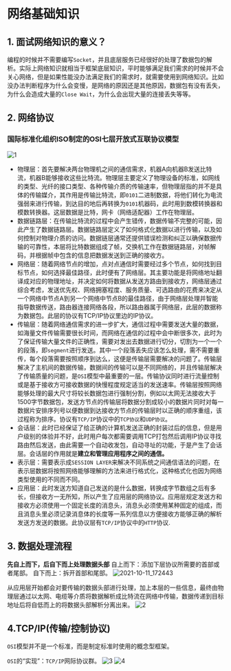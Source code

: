 # 网络基础知识

##  1. 面试网络知识的意义？
编程的时候并不需要编写`Socket`，并且底层服务已经很好的处理了数据包的解析。实际上网络知识就相当于框架底层知识，平时能够满足我们需求的时候并不会关心网络，但是如果性能没办法满足我们的需求时，就需要使用到网络知识。比如没办法判断程序为什么会变慢，是网络的原因还是其他原因，数据包有没有丢失，为什么会造成大量的`Close Wait`，为什么会出现大量的连接丢失等等。

##  2. 网络协议
###  国际标准化组织ISO制定的OSI七层开放式互联协议模型
![1](https://gitee.com/AD-Gai-Code/pic-go/raw/master/202110181719927.jpg)
*   物理层：首先要解决两台物理机之间的通信需求，机器A向机器B发送比特流，机器B能够接收这些比特流。物理层主要定义了物理设备的标准，如网线的类型、光纤的接口类型、各种传输介质的传输速率，但物理层指的并不是具体的传输媒介，其作用是传输比特流，即`0101`二进制数据，将他们转化为电流强弱来进行传输，到达目的地后再转换为`0101`机器码，此时用到数模转换器和模数转换器。这层数据是比特，网卡（网络适配器）工作在物理层。
*   数据链路层：在传输比特流的过程中会产生错传，数据传输不完整的可能，因此产生了数据链路层。数据链路层定义了如何格式化数据以进行传输，以及如何控制对物理介质的访问。数据链层通常还提供错误检测和纠正以确保数据传输的可靠性，本层将比特数据组成了帧，交换机工作在数据链路层，对帧解码，并根据帧中包含的信息把数据发送到正确的接收方。
*   网络层：随着网络节点的增加，点对点通信时需要经过多个节点，如何找到目标节点，如何选择最佳路径，此时便有了网络层。其主要功能是将网络地址翻译成对应的物理地址，并决定如何将数据从发送方路由到接收方，网络层通过综合考虑，发送优先权、网络拥塞程度、服务质量、可选路由的花费来决定从一个网络中节点A到另一个网络中节点B的最佳路径，由于网络层处理并智能指导数据传送，路由器连接网络各段，所以路由器属于网络层，此层的数据称为数据包。此层的协议有TCP/IP协议里边的IP协议。
*   传输层：随着网络通信需求的进一步扩大，通信过程中需要发送大量的数据，如海量文件传输需要很长时间，而网络在通信的过程中会中断很多次，此时为了保证传输大量文件的正确性，需要对发出去数据进行切分，切割为一个一个的段落，即`segment`进行发送。其中一个段落丢失应该怎么处理，需不需要重传，每个段落需要按照顺序到达么，这便是传输层需要解决的问题了。传输层解决了主机间的数据传输，数据间的传输可以是不同网络的，并且传输层解决了传输质量的问题，是`OSI`模型中最重要的一层。传输协议同时进行流量控制或是基于接收方可接收数据的快慢程度规定适当的发送速率。传输层按照网络能够处理的最大尺寸将较长数据包进行强制分割，例如以太网无法接收大于1500字节数据包，发送方节点的传输层将数据分割成较小的数据片同时对每一数据片安排序列号以便数据到达接收方节点的传输层时以正确的顺序重组，该过程称为排序。协议有`TCP/IP`协议中的`TCP协议`和`UDP协议`。
*   会话层：此时已经保证了给正确的计算机发送正确的封装过后的信息，但是用户级别的体验并不好，此时用户每次都需要调用TCP打包然后调用IP协议寻找路由然后发送，由此需要一个自动收发包，自动寻址的功能，于是产生了会话层。会话层的作用就是**建立和管理应用程序之间的通信。**
*   表示层：需要表示成`SESSION LAYER`来解决不同系统之间通信语法的问题，在表示层数据将按照网络能够理解的方法来进行格式化，这种格式化也因为网络类型使用的不同而不同。
*   应用层：此时发送方知道自己发送的是什么数据，转换成字节数组之后有多长，但接收方一无所知，所以产生了应用层的网络协议。应用层规定发送方和接收方必须使用一个固定长度的消息头，消息头必须使用某种固定的组成，而且消息头里必须记录消息体的长度等一系列信息以方便接收方能够正确的解析发送方发送的数据。此协议层有`TCP/IP`协议中的`HTTP`协议.
##  3. 数据处理流程
**先自上而下，后自下而上处理数据头部**
自上而下：添加下层协议所需要的首部或者尾部。
自下而上：拆开首部和尾部。
![2021-10-11_172443](https://gitee.com/AD-Gai-Code/pic-go/raw/master/202110181720768.png)

从应用层开始都会对要传输的数据头部进行处理，加上本层的一些信息，最终由物理层通过以太网、电缆等介质将数据解析成比特流在网络中传输，数据传递到目标地址后将自低而上的将数据头部解析分离出来。
![2](https://gitee.com/AD-Gai-Code/pic-go/raw/master/202110181720062.jpg)

##  4.TCP/IP(传输/控制协议)
`OSI`模型并不是一个标准，而是制定标准时使用的概念型框架。

`OSI`的“实现”：`TCP/IP`网际协议群。
![3](https://gitee.com/AD-Gai-Code/pic-go/raw/master/202110181720496.jpg)
![4](https://gitee.com/AD-Gai-Code/pic-go/raw/master/202110181721601.jpg)

